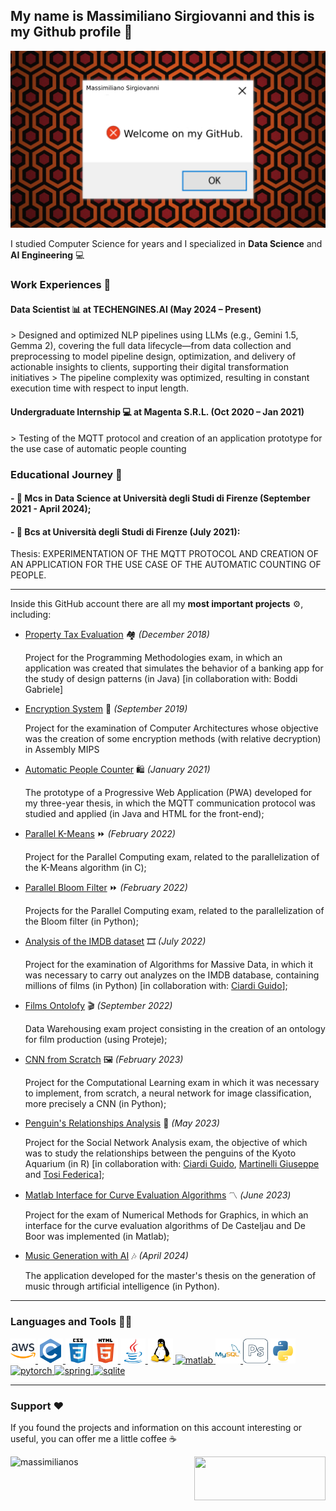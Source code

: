 <h2>My name is Massimiliano Sirgiovanni and this is my Github profile 🦆</h2>

<img src=intro_img.png> 

I studied Computer Science for years and I specialized in **Data Science** and **AI Engineering** 💻

<h3>Work Experiences 💼</h3>
<h4>Data Scientist 📊 at TECHENGINES.AI (May 2024 – Present)</h4>
<p>> Designed and optimized NLP pipelines using LLMs (e.g., Gemini
1.5, Gemma 2), covering the full data lifecycle—from data collection and preprocessing to model pipeline design, optimization,
and delivery of actionable insights to clients, supporting their
digital transformation initiatives
> The pipeline complexity was optimized, resulting in constant execution time with respect to input length.</p>

<h4>Undergraduate Internship 💻 at Magenta S.R.L. (Oct 2020 – Jan 2021)</h4>
<p>> Testing of the MQTT protocol and creation of an application prototype for the use case of automatic people counting</p>


<h3>Educational Journey 🎒</h3>
<h4>
- 📔 Mcs in Data Science at Università degli Studi di Firenze (September 2021 - April 2024);</h4>
<h4>
- 📔 Bcs at Università degli Studi di Firenze (July 2021):</h4>
  <p> Thesis: EXPERIMENTATION OF THE MQTT PROTOCOL AND CREATION OF AN APPLICATION FOR THE USE CASE OF THE AUTOMATIC COUNTING OF PEOPLE.</p>


<hr>

Inside this GitHub account there are all my **most important projects** ⚙️, including:
- <a href=https://github.com/massimilianoSirgiovanni/Project-Property-Tax>Property Tax Evaluation</a> 🏘 *(December 2018)*
  <p>Project for the Programming Methodologies exam, in which an application was created that simulates the behavior of a banking app for the study of design patterns (in Java) [in collaboration with: Boddi Gabriele]</p>
- <a href=https://github.com/massimilianoSirgiovanni/Encryption-System-in-MIPS>Encryption System</a> 📠 *(September 2019)*
  <p>Project for the examination of Computer Architectures whose objective was the creation of some encryption methods (with relative decryption) in Assembly MIPS</p>
- <a href=https://github.com/massimilianoSirgiovanni/PersonCounter_Thesis_Project>Automatic People Counter</a> 🛍 *(January 2021)*
  <p>The prototype of a Progressive Web Application (PWA) developed for my three-year thesis, in which the MQTT communication protocol was studied and applied (in Java and HTML for the front-end);</p>
- <a href=https://github.com/massimilianoSirgiovanni/ProjectsParallelComputing/tree/main/K-Means>Parallel K-Means</a> ⏩ *(February 2022)*
  <p>Project for the Parallel Computing exam, related to the parallelization of the K-Means algorithm (in C);
- <a href=https://github.com/massimilianoSirgiovanni/ProjectsParallelComputing/tree/main/Bloom-Filter>Parallel Bloom Filter</a> ⏩ *(February 2022)*
  <p>Projects for the Parallel Computing exam, related to the parallelization of the Bloom filter (in Python);</p>
- <a href=https://github.com/massimilianoSirgiovanni/IMDB-DatasetAnalysis>Analysis of the IMDB dataset</a> 🎞 *(July 2022)*
  <p>Project for the examination of Algorithms for Massive Data, in which it was necessary to carry out analyzes on the IMDB database, containing millions of films (in Python) [in collaboration with: <a href=https://github.com/guidociardi>Ciardi Guido</a>];</p>
- <a href=https://github.com/massimilianoSirgiovanni/Films_Ontology>Films Ontolofy</a> 🎬 *(September 2022)*
  <p>Data Warehousing exam project consisting in the creation of an ontology for film production (using Proteje);</p>
- <a href=https://github.com/massimilianoSirgiovanni/CNN-From-Scratch>CNN from Scratch</a> 🖼 *(February 2023)*
  <p>Project for the Computational Learning exam in which it was necessary to implement, from scratch, a neural network for image classification, more precisely a CNN (in Python);</p>
- <a href=https://github.com/massimilianoSirgiovanni/Penguins-Relationship-Analysis>Penguin's Relationships Analysis</a> 🐧 *(May 2023)*
  <p>Project for the Social Network Analysis exam, the objective of which was to study the relationships between the penguins of the Kyoto Aquarium (in R)
     [in collaboration with: <a href=https://github.com/guidociardi>Ciardi Guido</a>, <a href=https://github.com/JosephMartinelli>Martinelli Giuseppe</a> and <a href=https://github.com/federicatosi>Tosi Federica</a>];</p>
- <a href=https://github.com/massimilianoSirgiovanni/Matlab-Interface-for-curveEvaluation-Algorithms>Matlab Interface for Curve Evaluation Algorithms</a> 〽️ *(June 2023)*
  <p>Project for the exam of Numerical Methods for Graphics, in which an interface for the curve evaluation algorithms of De Casteljau and De Boor was implemented (in Matlab);</p>
- <a href=https://github.com/massimilianoSirgiovanni/MusicGenerationThesis>Music Generation with AI</a> 🎶 *(April 2024)*
  <p>The application developed for the master's thesis on the generation of music through artificial intelligence (in Python).</p>

<hr>
<h3 align="left">Languages and Tools 👨‍💻</h3>
<p align="left"> <a href="https://aws.amazon.com" target="_blank" rel="noreferrer"> <img src="https://raw.githubusercontent.com/devicons/devicon/master/icons/amazonwebservices/amazonwebservices-original-wordmark.svg" alt="aws" width="40" height="40"/> </a> <a href="https://www.cprogramming.com/" target="_blank" rel="noreferrer"> <img src="https://raw.githubusercontent.com/devicons/devicon/master/icons/c/c-original.svg" alt="c" width="40" height="40"/> </a> <a href="https://www.w3schools.com/css/" target="_blank" rel="noreferrer"> <img src="https://raw.githubusercontent.com/devicons/devicon/master/icons/css3/css3-original-wordmark.svg" alt="css3" width="40" height="40"/> </a> <a href="https://www.w3.org/html/" target="_blank" rel="noreferrer"> <img src="https://raw.githubusercontent.com/devicons/devicon/master/icons/html5/html5-original-wordmark.svg" alt="html5" width="40" height="40"/> </a> <a href="https://www.java.com" target="_blank" rel="noreferrer"> <img src="https://raw.githubusercontent.com/devicons/devicon/master/icons/java/java-original.svg" alt="java" width="40" height="40"/> </a> <a href="https://www.linux.org/" target="_blank" rel="noreferrer"> <img src="https://raw.githubusercontent.com/devicons/devicon/master/icons/linux/linux-original.svg" alt="linux" width="40" height="40"/> </a> <a href="https://www.mathworks.com/" target="_blank" rel="noreferrer"> <img src="https://upload.wikimedia.org/wikipedia/commons/2/21/Matlab_Logo.png" alt="matlab" width="40" height="40"/> </a> <a href="https://www.mysql.com/" target="_blank" rel="noreferrer"> <img src="https://raw.githubusercontent.com/devicons/devicon/master/icons/mysql/mysql-original-wordmark.svg" alt="mysql" width="40" height="40"/> </a> <a href="https://www.photoshop.com/en" target="_blank" rel="noreferrer"> <img src="https://raw.githubusercontent.com/devicons/devicon/master/icons/photoshop/photoshop-line.svg" alt="photoshop" width="40" height="40"/> </a> <a href="https://www.python.org" target="_blank" rel="noreferrer"> <img src="https://raw.githubusercontent.com/devicons/devicon/master/icons/python/python-original.svg" alt="python" width="40" height="40"/> </a> <a href="https://pytorch.org/" target="_blank" rel="noreferrer"> <img src="https://www.vectorlogo.zone/logos/pytorch/pytorch-icon.svg" alt="pytorch" width="40" height="40"/> </a> <a href="https://spring.io/" target="_blank" rel="noreferrer"> <img src="https://www.vectorlogo.zone/logos/springio/springio-icon.svg" alt="spring" width="40" height="40"/> </a> <a href="https://www.sqlite.org/" target="_blank" rel="noreferrer"> <img src="https://www.vectorlogo.zone/logos/sqlite/sqlite-icon.svg" alt="sqlite" width="40" height="40"/> </a> </p>
<hr>

<h3 align="left">Support ❤️</h3>
<p>If you found the projects and information on this account interesting or useful, you can offer me a little coffee ☕️</p>
<p><a href="https://ko-fi.com/massimilianos" target="_blank"> <img align="left" src="https://cdn.ko-fi.com/cdn/kofi3.png?v=3" height="50" width="210" alt="massimilianos" /></a>
<a href="https://www.paypal.me/waifuEcchiBot" target="_blank"> <img align="right" src="https://raw.githubusercontent.com/aha999/DonateButtons/master/Paypal.png" height="70" width="210"/></a></p>



<!--
**massimilianoSirgiovanni/massimilianoSirgiovanni** is a ✨ _special_ ✨ repository because its `README.md` (this file) appears on your GitHub profile.

Here are some ideas to get you started:

- 🔭 I’m currently working on ...
- 🌱 I’m currently learning ...
- 👯 I’m looking to collaborate on ...
- 🤔 I’m looking for help with ...
- 💬 Ask me about ...
- 📫 How to reach me: ...
- 😄 Pronouns: ...
- ⚡ Fun fact: ...
-->

